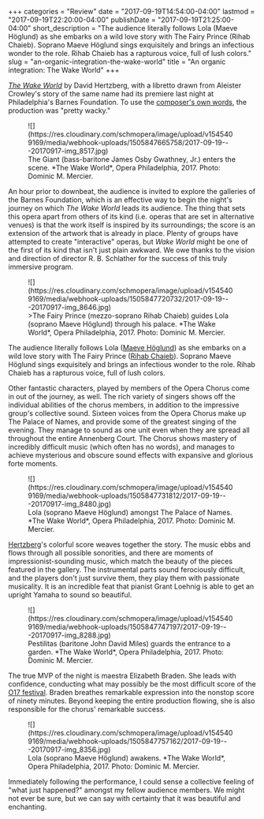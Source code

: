 +++
categories = "Review"
date = "2017-09-19T14:54:00-04:00"
lastmod = "2017-09-19T22:20:00-04:00"
publishDate = "2017-09-19T21:25:00-04:00"
short_description = "The audience literally follows Lola (Maeve Höglund) as she embarks on a wild love story with The Fairy Prince (Rihab Chaieb). Soprano Maeve Höglund sings exquisitely and brings an infectious wonder to the role. Rihab Chaieb has a rapturous voice, full of lush colors."
slug = "an-organic-integration-the-wake-world"
title = "An organic integration: The Wake World"
+++

[*The Wake World*](https://www.operaphila.org/whats-on/on-stage-2017-2018/the-wake-world/) by David Hertzberg, with a libretto drawn from Aleister Crowley's story of the same name had its premiere last night at Philadelphia's Barnes Foundation. To use the [composer's own words](https://www.youtube.com/watch?v=Ve7XtgFUp4M), the production was "pretty wacky."

<figure data-type="image">
![](https://res.cloudinary.com/schmopera/image/upload/v1545409169/media/webhook-uploads/1505847665758/2017-09-19---20170917-img_8517.jpg)
<figcaption>The Giant (bass-baritone James Osby Gwathney, Jr.) enters the scene. *The Wake World*, Opera Philadelphia, 2017. Photo: Dominic M. Mercier.</figcaption>
</figure>

An hour prior to downbeat, the audience is invited to explore the galleries of the Barnes Foundation, which is an effective way to begin the night's journey on which *The Wake World* leads its audience. The thing that sets this opera apart from others of its kind (i.e. operas that are set in alternative venues) is that the work itself is inspired by its surroundings; the score is an extension of the artwork that is already in place. Plenty of groups have attempted to create "interactive" operas, but *Wake World* might be one of the first of its kind that isn't just plain awkward. We owe thanks to the vision and direction of director R. B. Schlather for the success of this truly immersive program. 

<figure data-type="image">
![](https://res.cloudinary.com/schmopera/image/upload/v1545409169/media/webhook-uploads/1505847720732/2017-09-19---20170917-img_8646.jpg)
<figcaption>>The Fairy Prince (mezzo-soprano Rihab Chaieb) guides Lola (soprano Maeve Höglund) through his palace. *The Wake World*, Opera Philadelphia, 2017. Photo: Dominic M. Mercier.</figcaption>
</figure>

The audience literally follows Lola ([Maeve Höglund](/scene/people/maeve-hoglund/)) as she embarks on a wild love story with The Fairy Prince ([Rihab Chaieb](/scene/people/rihab-chaieb/)). Soprano Maeve Höglund sings exquisitely and brings an infectious wonder to the role. Rihab Chaieb has a rapturous voice, full of lush colors. 

Other fantastic characters, played by members of the Opera Chorus come in out of the journey, as well. The rich variety of singers shows off the individual abilities of the chorus members, in addition to the impressive group's collective sound. Sixteen voices from the Opera Chorus make up The Palace of Names, and provide some of the greatest singing of the evening. They manage to sound as one unit even when they are spread all throughout the entire Annenberg Court. The Chorus shows mastery of incredibly difficult music (which often has no words), and manages to achieve mysterious and obscure sound effects with expansive and glorious forte moments.  

<figure data-type="image">
![](https://res.cloudinary.com/schmopera/image/upload/v1545409169/media/webhook-uploads/1505847731812/2017-09-19---20170917-img_8480.jpg)
<figcaption>Lola (soprano Maeve Höglund) amongst The Palace of Names. *The Wake World*, Opera Philadelphia, 2017. Photo: Dominic M. Mercier.</figcaption>
</figure>

[Hertzberg](/david-hertzbergs-the-wake-world-a-strange-and-sexy-synergy/)'s colorful score weaves together the story. The music ebbs and flows through all possible sonorities, and there are moments of impressionist-sounding music, which match the beauty of the pieces featured in the gallery. The instrumental parts sound ferociously difficult, and the players don't just survive them, they play them with passionate musicality. It is an incredible feat that pianist Grant Loehnig is able to get an upright Yamaha to sound so beautiful.

<figure data-type="image">
![](https://res.cloudinary.com/schmopera/image/upload/v1545409169/media/webhook-uploads/1505847747197/2017-09-19---20170917-img_8288.jpg)
<figcaption>Pestilitas (baritone John David Miles) guards the entrance to a garden. *The Wake World*, Opera Philadelphia, 2017. Photo: Dominic M. Mercier.</figcaption>
</figure>

The true MVP of the night is maestra Elizabeth Braden. She leads with confidence, conducting what may possibly be the most difficult score of the [O17 festival](https://www.operaphila.org/festival/). Braden breathes remarkable expression into the nonstop score of ninety minutes. Beyond keeping the entire production flowing, she is also responsible for the chorus' remarkable success.

<figure data-type="image">
![](https://res.cloudinary.com/schmopera/image/upload/v1545409169/media/webhook-uploads/1505847757162/2017-09-19---20170917-img_8356.jpg)
<figcaption>Lola (soprano Maeve Höglund) awakens. *The Wake World*, Opera Philadelphia, 2017. Photo: Dominic M. Mercier.</figcaption>
</figure>

Immediately following the performance, I could sense a collective feeling of "what just happened?" amongst my fellow audience members. We might not ever be sure, but we can say with certainty that it was beautiful and enchanting.
